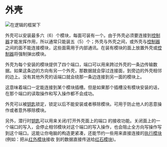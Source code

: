 # 外壳
![在逻辑的框架下](item:tis3d:casing)

外壳可以安装最多六（6）个模块，每面可装有一个。由于外壳必须要连接到[控制器](controller.md)才能发挥作用，所以通常只能装五（5）个；外壳与外壳之间，或外壳与[控制器](controller.md)之间的面不能连接模块，这些面需用于内部通讯。在装有模块的面上放置外壳或[控制器](controller.md)将强制弹出模块。

外壳为每个安装的模块提供了四个端口，端口可以用来跨过外壳的一条边传输数据。如果这条边的方向有另一个外壳，那数据就会穿过连接面，到旁边的外壳相邻的边上。没有其他外壳的话端口就会绕那一条边连接到另一面的模块上。

这意味着端口一定能连接到某个模块插槽。但是如果那个插槽没有模块安装的话，在那个端口的读取操作和写入操作都不会成功。

外壳可以被[钥匙](../item/key.md)锁定，锁定以后不能安装或者移除模块。可用于防止他人的恶意操作或者意外移除模块。

另外，潜行时[钥匙](../item/key.md)可以用来关闭/打开外壳面上的端口 的接收功能。关闭面上的一个端口的写入，会停止相邻模块对这个端口的写入操作，也会阻止全方向写操作写到这个端口。这能让你电脑的构造更紧凑，还能节约一些用来直接连接的[执行模块](../item/execution_module.md)(例如：把从[红外模块](../item/infrared_module.md)接收 到的数据直接传送给[红石模块](../item/redstone_module.md))。
